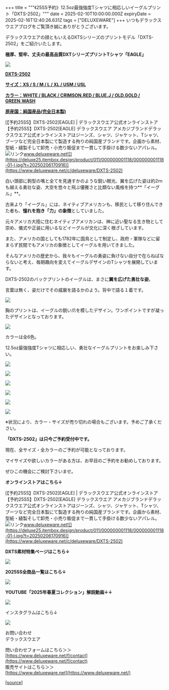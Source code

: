 +++
title = """《25SS予約》12.5oz最強強度Tシャツに相応しいイーグルプリント「DXTS-2502」"""
date = 2025-02-10T10:00:00.000Z
expiryDate = 2025-02-16T12:40:26.631Z
tags = ["DELUXEWARE"]
+++
いつもデラックスウエアブログをご覧頂き誠にありがとうございます。

デラックスウエアの顔ともいえるDXTSシリーズのプリントモデル「DXTS-2502」をご紹介いたします。

**極厚、堅牢、丈夫の最高品質DXTシリーズプリントTシャツ「EAGLE」**

[![](https://stat.ameba.jp/user_images/20250210/12/deluxeware/7b/a2/j/o0800080015542637611.jpg)](https://stat.ameba.jp/user_images/20250210/12/deluxeware/7b/a2/j/o0800080015542637611.jpg)

**[DXTS-2502](https://www.deluxeware.net/c/deluxeware/DXTS-2502)**

**[サイズ：XS / S / M / L / XL / USM / USL](https://www.deluxeware.net/c/deluxeware/DXTS-2502)**

**[カラー：WHITE / BLACK / CRIMSON.RED / BLUE.J / OLD.GOLD / GREEN.WASH](https://www.deluxeware.net/c/deluxeware/DXTS-2502)**

**[原産国：純国産品(完全日本製)](https://www.deluxeware.net/c/deluxeware/DXTS-2502)**

[【予約25SS】DXTS-2502\[EAGLE\] | デラックスウエア公式オンラインストア【予約25SS】DXTS-2502\[EAGLE\] デラックスウエア アメカジブランドデラックスウエア公式オンラインストアはジーンズ、シャツ、ジャケット、Tシャツ、ブーツなど完全日本製にて製造する拘りの純国産ブランドです。企画から素材、型紙・縫製そして卸売・小売り販促まで一貫して手掛ける数少ないアパレル。![リンク](https://c.stat100.ameba.jp/ameblo/symbols/v3.20.0/svg/gray/editor_link.svg)www.deluxeware.net![](https://deluxe25.itembox.design/product/011/000000001118/000000001118-01-l.jpg?t=20250206170916)](https://www.deluxeware.net/c/deluxeware/DXTS-2502)

白い頭部に鉤型の嘴と全てを見通すかのような鋭い眼光、翼を広げた姿は約2ｍも越える勇壮な姿、大空を悠々と飛ぶ優雅さと比類ない風格を持つ**「イーグル」**。

古来より「イーグル」には、ネイティブアメリカンも、移民として移り住んできた者も、**憧れを抱き「力」の象徴**としていました。

元々アメリカ大陸に住むネイティブアメリカンは、神に近い聖なる生き物として崇め、儀式や正装に用いるなどイーグルが文化に深く根ざしています。

また、アメリカの国としても1782年に国鳥として制定し、政府・軍隊などに留まらず民間でもアメリカの象徴としてイーグルを用いてきました。

そんなアメリカの歴史から、我々もイーグルの勇姿に負けない自分で在らねばならないと考え、毎期趣向を変えてイーグルデザインのTシャツを展開しています。

DXTS-2502のバックプリントのイーグルは、まさに**翼を広げた勇壮な姿**。

言葉は無く、姿だけでその威厳を語るかのよう。背中で語る１着です。

[![](https://stat.ameba.jp/user_images/20250210/12/deluxeware/c3/95/j/o0800100015542644580.jpg)](https://stat.ameba.jp/user_images/20250210/12/deluxeware/c3/95/j/o0800100015542644580.jpg)

胸のプリントは、イーグルの鋭い爪を模したデザイン。ワンポイントですが凝ったデザインとなっております。

[![](https://stat.ameba.jp/user_images/20250210/12/deluxeware/a5/b4/j/o0800080015542644578.jpg)](https://stat.ameba.jp/user_images/20250210/12/deluxeware/a5/b4/j/o0800080015542644578.jpg)

カラーは全6色。

12.5oz最強強度Tシャツに相応しい、勇壮なイーグルプリントをお楽しみ下さい。

[![](https://stat.ameba.jp/user_images/20250210/13/deluxeware/c9/4e/j/o0800080015542653856.jpg)](https://stat.ameba.jp/user_images/20250210/13/deluxeware/c9/4e/j/o0800080015542653856.jpg)

[![](https://stat.ameba.jp/user_images/20250210/13/deluxeware/0d/de/j/o0800080015542653870.jpg)](https://stat.ameba.jp/user_images/20250210/13/deluxeware/0d/de/j/o0800080015542653870.jpg)

[![](https://stat.ameba.jp/user_images/20250210/13/deluxeware/99/28/j/o0800080015542653887.jpg)](https://stat.ameba.jp/user_images/20250210/13/deluxeware/99/28/j/o0800080015542653887.jpg)

[![](https://stat.ameba.jp/user_images/20250210/13/deluxeware/a7/33/j/o0800080015542653915.jpg)](https://stat.ameba.jp/user_images/20250210/13/deluxeware/a7/33/j/o0800080015542653915.jpg)

[![](https://stat.ameba.jp/user_images/20250210/13/deluxeware/fb/a2/j/o0800080015542653932.jpg)](https://stat.ameba.jp/user_images/20250210/13/deluxeware/fb/a2/j/o0800080015542653932.jpg)

[![](https://stat.ameba.jp/user_images/20250210/13/deluxeware/4f/88/j/o0800080015542653942.jpg)](https://stat.ameba.jp/user_images/20250210/13/deluxeware/4f/88/j/o0800080015542653942.jpg)

※状況により、カラー・サイズが売り切れの場合もございます。予めご了承ください。

**「DXTS-2502」は只今ご予約受付中です。**

現在、全サイズ・全カラーのご予約が可能となっております。

マイサイズや欲しいカラーがある方は、お早目のご予約をお勧めしております。

ぜひこの機会にご検討下さいませ。

**オンラインストアはこちら↓**

[【予約25SS】DXTS-2502\[EAGLE\] | デラックスウエア公式オンラインストア【予約25SS】DXTS-2502\[EAGLE\] デラックスウエア アメカジブランドデラックスウエア公式オンラインストアはジーンズ、シャツ、ジャケット、Tシャツ、ブーツなど完全日本製にて製造する拘りの純国産ブランドです。企画から素材、型紙・縫製そして卸売・小売り販促まで一貫して手掛ける数少ないアパレル。![リンク](https://c.stat100.ameba.jp/ameblo/symbols/v3.20.0/svg/gray/editor_link.svg)www.deluxeware.net![](https://deluxe25.itembox.design/product/011/000000001118/000000001118-01-l.jpg?t=20250206170916)](https://www.deluxeware.net/c/deluxeware/DXTS-2502)

**DXTS素材特集ページはこちら↓**

[![](https://stat.ameba.jp/user_images/20250207/14/deluxeware/a5/d7/j/o1200050015541564356.jpg)](https://www.deluxeware.net/c/tokusyu_yoyaku)

**2025SS全商品一覧はこちら↓**

[![](https://stat.ameba.jp/user_images/20250114/17/deluxeware/cf/2d/j/o1200050015533133265.jpg?caw=800)](https://www.deluxeware.net/c/2025SSreserve)

**YOUTUBE「2025年春夏コレクション」解説動画↓↓**

**[![](https://stat.ameba.jp/user_images/20250108/16/deluxeware/ac/cf/j/o1200050015530951038.jpg?caw=800)](https://www.youtube.com/playlist?list=PLmcuUjZ67rhnclr762_W-zDg7FyyrNvqF)**

インスタグラムはこちら↓

[![](https://stat.ameba.jp/user_images/20240315/15/deluxeware/04/7f/j/o0800026015413271803.jpg?caw=800)](https://www.instagram.com/deluxeware/?hl=ja)

お問い合わせ  
デラックスウエア

問い合わせフォームはこちら＞＞  
[https://www.deluxeware.net/f/contact](https://www.deluxeware.net/f/contact)  
販売サイトはこちら＞＞  
[https://www.deluxeware.net](https://www.deluxeware.net/)

[[source]](https://ameblo.jp/deluxeware/entry-12885873049.html)

